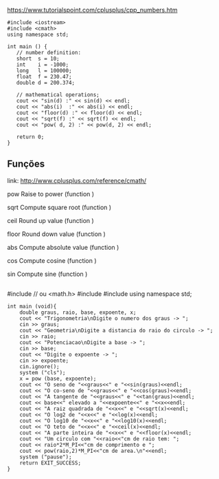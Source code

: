 https://www.tutorialspoint.com/cplusplus/cpp_numbers.htm

```
#include <iostream>
#include <cmath>
using namespace std;
 
int main () {
   // number definition:
   short  s = 10;
   int    i = -1000;
   long   l = 100000;
   float  f = 230.47;
   double d = 200.374;

   // mathematical operations;
   cout << "sin(d) :" << sin(d) << endl;
   cout << "abs(i)  :" << abs(i) << endl;
   cout << "floor(d) :" << floor(d) << endl;
   cout << "sqrt(f) :" << sqrt(f) << endl;
   cout << "pow( d, 2) :" << pow(d, 2) << endl;
 
   return 0;
}
```

## Funções


link: http://www.cplusplus.com/reference/cmath/

pow
Raise to power (function )

sqrt
Compute square root (function )

ceil
Round up value (function )

floor
Round down value (function )

abs
Compute absolute value (function )

cos
Compute cosine (function )

sin
Compute sine (function )

##

#include <cmath> // ou <math.h>
#include <iostream>
#include <cstdlib>
using namespace std;

````
int main (void){
    double graus, raio, base, expoente, x;
    cout << "Trigonometria\nDigite o numero dos graus -> ";
    cin >> graus;
    cout << "Geometria\nDigite a distancia do raio do circulo -> ";
    cin >> raio;
    cout << "Potenciacao\nDigite a base -> ";
    cin >> base;
    cout << "Digite o expoente -> ";
    cin >> expoente;
    cin.ignore();
    system ("cls");
    x = pow (base, expoente);
    cout << "O seno de "<<graus<<" e "<<sin(graus)<<endl;
    cout << "O co-seno de "<<graus<<" e "<<cos(graus)<<endl;
    cout << "A tangente de "<<graus<<" e "<<tan(graus)<<endl;
    cout << base<<" elevado a "<<expoente<<" e "<<x<<endl;
    cout << "A raiz quadrada de "<<x<<" e "<<sqrt(x)<<endl;
    cout << "O log2 de "<<x<<" e "<<log(x)<<endl;
    cout << "O log10 de "<<x<<" e "<<log10(x)<<endl;
    cout << "O teto de "<<x<<" e "<<ceil(x)<<endl;
    cout << "A parte inteira de "<<x<<" e "<<floor(x)<<endl;
    cout << "Um circulo com "<<raio<<"cm de raio tem: ";
    cout << raio*2*M_PI<<"cm de comprimento e ";
    cout << pow(raio,2)*M_PI<<"cm de area.\n"<<endl;
    system ("pause");
    return EXIT_SUCCESS;
}
````

